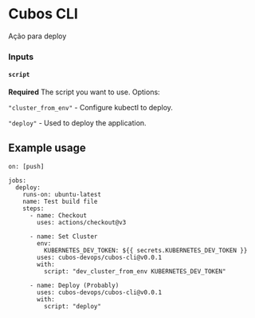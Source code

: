 # Cubos CLI

Ação para deploy

### Inputs

#### `script`

**Required** The script you want to use. Options:

`"cluster_from_env"` - Configure kubectl to deploy.

`"deploy"` - Used to deploy the application.

## Example usage

```
on: [push]

jobs:
  deploy:
    runs-on: ubuntu-latest
    name: Test build file
    steps:
      - name: Checkout
        uses: actions/checkout@v3

      - name: Set Cluster
        env:
          KUBERNETES_DEV_TOKEN: ${{ secrets.KUBERNETES_DEV_TOKEN }}
        uses: cubos-devops/cubos-cli@v0.0.1
        with:
          script: "dev_cluster_from_env KUBERNETES_DEV_TOKEN"

      - name: Deploy (Probably)
        uses: cubos-devops/cubos-cli@v0.0.1
        with:
          script: "deploy"

```
